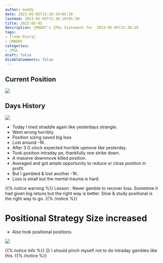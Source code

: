 ```yaml
---
author: maddy
date: 2023-05-05T15:30:19+05:30
lastmod: 2023-05-05T15:30:19+05:30
title: 2023-05-05
description: 🧔MADDY's 💸P&L Statement for  2023-05-05T15:30:19 
tags:
- Trade-Diary📗
- 🧔MADDY
categories: 
- 💸P&L
draft: false
disableComments: false
---
```

## Current Position

![](https://i.imgur.com/CIgeGCf.png)

## Days History

![](https://i.imgur.com/5lYuIXA.png)

- Today I tried straddle again like yesterdays strangle.
- Went wrong horribly.
- Position sizing saved big loss
- Lost around -1K.
- After 3 O clock expected horrible upmove like  yesterday.
- Took position intraday pe, thankfully one strike down.
- A massive downmove killed position.
- Averaged and got ample opportunity to reduce or close position in profit.
- But I gambled & lost another -1K.
- Loss is small but the mental trauma is hard.

{{% notice warning %}}
Lesson : Never gamble to recover loss. Sometime it had given big retuns but the right way is better. Slow & study positional is the right way to go.
{{% /notice %}}

# Positional Strategy Size increased

- Also took positional positions.

![](https://i.imgur.com/BqzBFRo.png)

{{% notice info %}}
😉 I should pinch myself not to do intraday gambles like this. 
{{% /notice %}}

